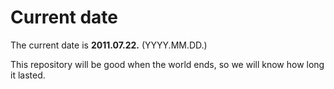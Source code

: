 # Current date

The current date is **2011.07.22.** (YYYY.MM.DD.)

This repository will be good when the world ends, so we will know how long it lasted.